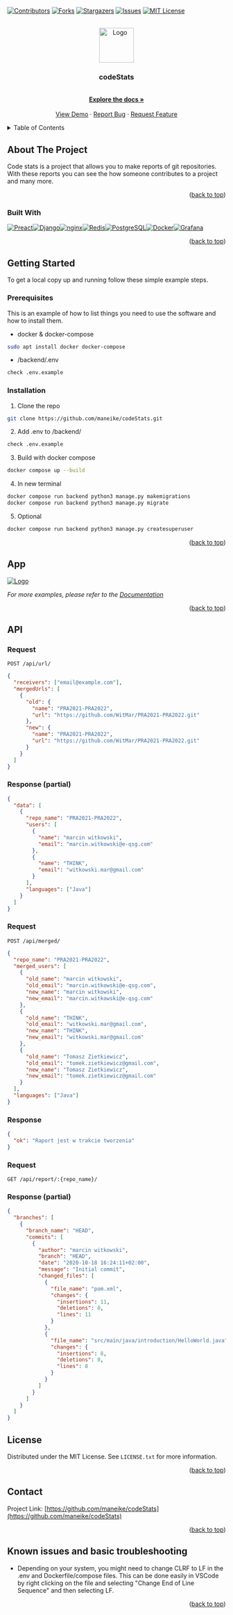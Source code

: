 <!-- Improved compatibility of back to top link: See: https://github.com/othneildrew/Best-README-Template/pull/73 -->

<a name="readme-top"></a>

<!--
*** Thanks for checking out the Best-README-Template. If you have a suggestion
*** that would make this better, please fork the repo and create a pull request
*** or simply open an issue with the tag "enhancement".
*** Don't forget to give the project a star!
*** Thanks again! Now go create something AMAZING! :D
-->

<!-- PROJECT SHIELDS -->
<!--
*** I'm using markdown "reference style" links for readability.
*** Reference links are enclosed in brackets [ ] instead of parentheses ( ).
*** See the bottom of this document for the declaration of the reference variables
*** for contributors-url, forks-url, etc. This is an optional, concise syntax you may use.
*** https://www.markdownguide.org/basic-syntax/#reference-style-links
-->

[![Contributors][contributors-shield]][contributors-url]
[![Forks][forks-shield]][forks-url]
[![Stargazers][stars-shield]][stars-url]
[![Issues][issues-shield]][issues-url]
[![MIT License][license-shield]][license-url]

<!-- PROJECT LOGO -->
<br />
<div align="center">
  <a href="https://github.com/maneike/codeStats">
    <img src="readme/icon-512.png" alt="Logo" width="80" height="80">
  </a>

<h3 align="center">codeStats</h3>

  <p align="center">
    <br />
    <a href="https://github.com/maneike/codeStats"><strong>Explore the docs »</strong></a>
    <br />
    <br />
    <a href="https://github.com/maneike/codeStats">View Demo</a>
    ·
    <a href="https://github.com/maneike/codeStats/issues">Report Bug</a>
    ·
    <a href="https://github.com/maneike/codeStats/issues">Request Feature</a>
  </p>
</div>

<!-- TABLE OF CONTENTS -->
<details>
  <summary>Table of Contents</summary>
  <ol>
    <li>
      <a href="#about-the-project">About The Project</a>
      <ul>
        <li><a href="#built-with">Built With</a></li>
      </ul>
    </li>
    <li>
      <a href="#getting-started">Getting Started</a>
      <ul>
        <li><a href="#prerequisites">Prerequisites</a></li>
        <li><a href="#installation">Installation</a></li>
      </ul>
    </li>
    <li><a href="#usage">Usage</a></li>
    <li><a href="#roadmap">Roadmap</a></li>
    <li><a href="#contributing">Contributing</a></li>
    <li><a href="#license">License</a></li>
    <li><a href="#contact">Contact</a></li>
    <li><a href="#known-issues-and-basic-troubleshooting">Known issues and basic troubleshooting</a></li>
  </ol>
</details>

<!-- ABOUT THE PROJECT -->

## About The Project

Code stats is a project that allows you to make reports of git repositories. With these reports you can see the how someone contributes to a project and many more.

<p align="right">(<a href="#readme-top">back to top</a>)</p>

### Built With

[![Preact][preact]][preact-url][![Django][django]][django-url][![nginx][nginx]][nginx-url][![Redis][redis]][redis-url][![PostgreSQL][postgresql]][postgresql-url][![Docker][docker]][docker-url][![Grafana][grafana]][grafana-url]

<p align="right">(<a href="#readme-top">back to top</a>)</p>

<!-- GETTING STARTED -->

## Getting Started

To get a local copy up and running follow these simple example steps.

### Prerequisites

This is an example of how to list things you need to use the software and how to install them.

- docker & docker-compose

```sh
sudo apt install docker docker-compose
```

- /backend/.env

```sh
check .env.example
```

### Installation

1. Clone the repo

```sh
git clone https://github.com/maneike/codeStats.git
```

2. Add .env to /backend/

```sh
check .env.example
```

3. Build with docker compose

```sh
docker compose up --build

```

4. In new terminal

```sh
docker compose run backend python3 manage.py makemigrations
docker compose run backend python3 manage.py migrate
```

5. Optional

```sh
docker compose run backend python3 manage.py createsuperuser
```

<p align="right">(<a href="#readme-top">back to top</a>)</p>

<!-- USAGE EXAMPLES -->

## App

  <a href="https://github.com/maneike/codeStats">
    <img src="readme/scheme.png" alt="Logo" >
  </a>

_For more examples, please refer to the [Documentation](https://example.com)_

<p align="right">(<a href="#readme-top">back to top</a>)</p>

## API

### Request

`POST /api/url/`

```json
{
  "receivers": ["email@example.com"],
  "mergedUrls": [
    {
      "old": {
        "name": "PRA2021-PRA2022",
        "url": "https://github.com/WitMar/PRA2021-PRA2022.git"
      },
      "new": {
        "name": "PRA2021-PRA2022",
        "url": "https://github.com/WitMar/PRA2021-PRA2022.git"
      }
    }
  ]
}
```

### Response (partial)

```json
{
  "data": [
    {
      "repo_name": "PRA2021-PRA2022",
      "users": [
        {
          "name": "marcin witkowski",
          "email": "marcin.witkowski@e-qsg.com"
        },
        {
          "name": "THINK",
          "email": "witkowski.mar@gmail.com"
        }
      ],
      "languages": ["Java"]
    }
  ]
}
```

### Request

`POST /api/merged/`

```json
{
  "repo_name": "PRA2021-PRA2022",
  "merged_users": [
    {
      "old_name": "marcin witkowski",
      "old_email": "marcin.witkowski@e-qsg.com",
      "new_name": "marcin witkowski",
      "new_email": "marcin.witkowski@e-qsg.com"
    },
    {
      "old_name": "THINK",
      "old_email": "witkowski.mar@gmail.com",
      "new_name": "THINK",
      "new_email": "witkowski.mar@gmail.com"
    },
    {
      "old_name": "Tomasz Zietkiewicz",
      "old_email": "tomek.zietkiewicz@gmail.com",
      "new_name": "Tomasz Zietkiewicz",
      "new_email": "tomek.zietkiewicz@gmail.com"
    }
  ],
  "languages": ["Java"]
}
```

### Response

```json
{
  "ok": "Raport jest w trakcie tworzenia"
}
```

### Request

`GET /api/report/:{repo_name}/`

### Response (partial)

```json
{
  "branches": [
    {
      "branch_name": "HEAD",
      "commits": [
        {
          "author": "marcin witkowski",
          "branch": "HEAD",
          "date": "2020-10-18 16:24:11+02:00",
          "message": "Initial commit",
          "changed_files": [
            {
              "file_name": "pom.xml",
              "changes": {
                "insertions": 11,
                "deletions": 0,
                "lines": 11
              }
            },
            {
              "file_name": "src/main/java/introduction/HelloWorld.java",
              "changes": {
                "insertions": 8,
                "deletions": 0,
                "lines": 8
              }
            }
          ]
        }
      ]
    }
  ]
}
```

<!-- LICENSE -->

## License

Distributed under the MIT License. See `LICENSE.txt` for more information.

<p align="right">(<a href="#readme-top">back to top</a>)</p>

<!-- CONTACT -->

## Contact

Project Link: [https://github.com/maneike/codeStats](https://github.com/maneike/codeStats)

<p align="right">(<a href="#readme-top">back to top</a>)</p>

<!-- ACKNOWLEDGMENTS -->

## Known issues and basic troubleshooting

- Depending on your system, you might need to change CLRF to LF in the .env and Dockerfile/compose files. This can be done easily in VSCode by right clicking on the file and selecting "Change End of Line Sequence" and then selecting LF.

<p align="right">(<a href="#readme-top">back to top</a>)</p>

<!-- MARKDOWN LINKS & IMAGES -->
<!-- https://www.markdownguide.org/basic-syntax/#reference-style-links -->

[contributors-shield]: https://img.shields.io/github/contributors/maneike/codeStats.svg?style=for-the-badge
[contributors-url]: https://github.com/maneike/codeStats/graphs/contributors
[forks-shield]: https://img.shields.io/github/forks/maneike/codeStats.svg?style=for-the-badge
[forks-url]: https://github.com/maneike/codeStats/network/members
[stars-shield]: https://img.shields.io/github/stars/maneike/codeStats.svg?style=for-the-badge
[stars-url]: https://github.com/maneike/codeStats/stargazers
[issues-shield]: https://img.shields.io/github/issues/maneike/codeStats.svg?style=for-the-badge
[issues-url]: https://github.com/maneike/codeStats/issues
[license-shield]: https://img.shields.io/github/license/maneike/codeStats.svg?style=for-the-badge
[license-url]: https://github.com/maneike/codeStats/blob/master/LICENSE.txt
[product-screenshot]: images/screenshot.png
[preact]: https://img.shields.io/static/v1?style=for-the-badge&message=Preact&color=673AB8&logo=Preact&logoColor=FFFFFF&label=
[preact-url]: https://preactjs.com/
[django]: https://img.shields.io/static/v1?style=for-the-badge&message=Django&color=092E20&logo=Django&logoColor=FFFFFF&label=
[django-url]: https://www.djangoproject.com/
[nginx]: https://img.shields.io/static/v1?style=for-the-badge&message=NGINX&color=269539&logo=NGINX&logoColor=FFFFFF&label=
[nginx-url]: https://www.nginx.com/
[postgresql]: https://img.shields.io/static/v1?style=for-the-badge&message=PostgreSQL&color=336791&logo=PostgreSQL&logoColor=FFFFFF&label=
[postgresql-url]: https://www.postgresql.org/
[redis]: https://img.shields.io/static/v1?style=for-the-badge&message=Redis&color=DC382D&logo=Redis&logoColor=FFFFFF&label=
[redis-url]: https://redis.io/
[docker]: https://img.shields.io/static/v1?style=for-the-badge&message=Docker&color=2496ED&logo=Docker&logoColor=FFFFFF&label=
[docker-url]: https://www.docker.com/
[grafana]: https://img.shields.io/static/v1?style=for-the-badge&message=Grafana&color=F46800&logo=Grafana&logoColor=FFFFFF&label=
[grafana-url]: https://grafana.com/
